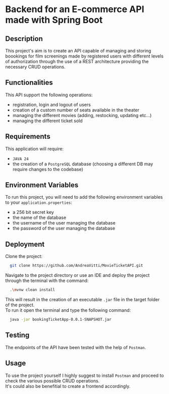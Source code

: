 
# Backend for an E-commerce API made with Spring Boot


## Description
This project's aim is to create an API capable of managing and storing boookings for film screenings made by registered users with different levels of authorization through the use of a REST architecture providing the necessary CRUD operations.


## Functionalities
This API support the following operations:
- registration, login and logout of users
- creation of a custom number of seats available in the theater
- managing the different movies (adding, restocking, updating etc...)
- managing the different ticket sold 


## Requirements
This application will require: 
- `JAVA 24`
- the creation of a `PostgreSQL` database (choosing a different DB may require changes to the codebase)


## Environment Variables
To run this project, you will need to add the following environment variables to your `application.properties`:
- a 256 bit secret key
- the name of the database 
- the username of the user managing the database
- the password of the user managing the database


## Deployment
Clone the project:

```bash
  git clone https://github.com/AndreaVitti/MovieTicketAPI.git
```
Navigate to the project directory or use an IDE and deploy the project through the terminal with the command:

```bash
  .\mvnw clean install 
```
This will result in the creation of an executable `.jar` file in the target folder of the project.\
To run it open the terminal and type the following command:
```bash
  java -jar bookingTicketApp-0.0.1-SNAPSHOT.jar
```

## Testing
The endpoints of the API have been tested with the help of `Postman`.

## Usage
To use the project yourself I highly suggest to install `Postman` and proceed to check the various possible CRUD operations.\
It's could also be benefitial to create a frontend accordingly.
